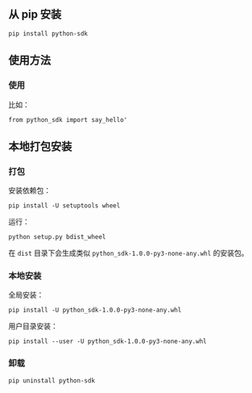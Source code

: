 ## 从 pip 安装

`pip install python-sdk`

## 使用方法

### 使用

比如：

`from python_sdk import say_hello'`
## 本地打包安装

### 打包

安装依赖包：

`pip install -U setuptools wheel`

运行：

`python setup.py bdist_wheel`

在 `dist` 目录下会生成类似 `python_sdk-1.0.0-py3-none-any.whl` 的安装包。


### 本地安装

全局安装：
     
`pip install -U python_sdk-1.0.0-py3-none-any.whl`
 
用户目录安装：
    
`pip install --user -U python_sdk-1.0.0-py3-none-any.whl`

### 卸载

`pip uninstall python-sdk`